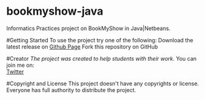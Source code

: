 # bookmyshow-java
Informatics Practices project on BookMyShow in Java|Netbeans.

#Getting Started
To use the project try one of the following:
    Download the latest release on [Github Page](https://github.com/AkashVevo/bookmyshow-java/)
    Fork this repository on GitHub

#Creator
*The project was created to help students with their work.*
You can join me on:<br/>[Twitter](http://twitter.com/alkashsaha04)
     
#Copyright and License
This project doesn't have any  copyrights or license. Everyone has full authority to distribute the project.
